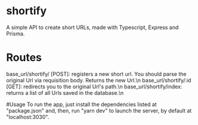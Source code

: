 # shortify
A simple API to create short URLs, made with Typescript, Express and Prisma.

# Routes
base_url/shortify/ [POST]: registers a new short url. You should parse the original Url via requisition body. Returns the new Url.\n
base_url/shortify/:id [GET]: redirects you to the original Url's path.\n
base_url/shortify/index: returns a list of all Urls saved in the database.\n

#Usage
To run the app, just install the dependencies listed at "package.json" and, then, run "yarn dev" to launch the server, by default at "localhost:3030".   
